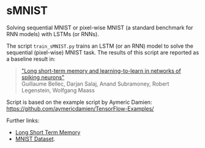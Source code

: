 # sMNIST
Solving sequential MNIST or pixel-wise MNIST (a standard benchmark for RNN models) with LSTMs (or RNNs).

The script `train_sMNIST.py` trains an LSTM (or an RNN) model to solve the sequential (pixel-wise) MNIST task.
The results of this script are reported as a baseline result in:

> ["Long short-term memory and learning-to-learn in networks of spiking neurons"](https://arxiv.org/abs/1803.09574)  
> Guillaume Bellec, Darjan Salaj, Anand Subramoney, Robert Legenstein, Wolfgang Maass

Script is based on the example script by Aymeric Damien:
https://github.com/aymericdamien/TensorFlow-Examples/

Further links:  
  - [Long Short Term Memory](http://deeplearning.cs.cmu.edu/pdfs/Hochreiter97_lstm.pdf)  
  - [MNIST Dataset](http://yann.lecun.com/exdb/mnist/).

